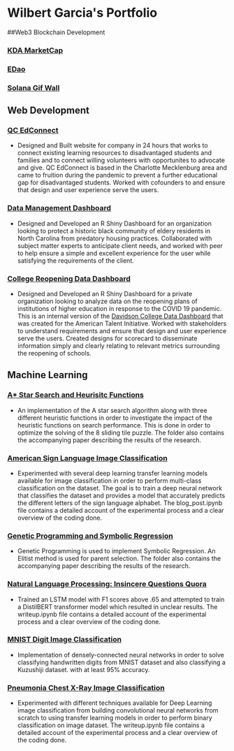 # Wilbert Garcia's Portfolio

##Web3 Blockchain Development

### **[KDA MarketCap]()**

### **[EDao]()**

### **[Solana Gif Wall]()**

## Web Development

### **[QC EdConnect](https://qcedconnect.wixsite.com/mysite-1)**

* Designed and Built website for company in 24 hours that works to connect existing learning resources to disadvantaged students and families and to connect willing volunteers with opportunites to advocate and give. QC EdConnect is based in the Charlotte Mecklenburg area and came to fruition during the pandemic to prevent a further educational gap for disadvantaged students. Worked with cofounders to  and ensure that design and user experience serve the users.

### **[Data Management Dashboard](https://github.com/wgarcia1221/Portfolio/blob/master/Design%20Portfolio/SCC%20Dashboard.pdf)**

* Designed and Developed an R Shiny Dashboard for an organization looking to protect a historic black community of eldery residents in North Carolina from predatory housing practices. Collaborated with subject matter experts to anticipate client needs, and worked with peer to help ensure a simple and excellent experience for the user while satisfying the requirements of the client. 

### **[College Reopening Data Dashboard](https://github.com/wgarcia1221/Portfolio/blob/master/Design%20Portfolio/ATI.pdf)**

* Designed and Developed an R Shiny Dashboard for a private organization looking to analyze data on the reopening plans of institutions of higher education in response to the COVID 19 pandemic. This is an internal version of the [Davidson College Data Dashboard](https://collegecrisis.shinyapps.io/dashboard/) that was created for the American Talent Initiative. Worked with stakeholders to understand requirements and ensure that design and user experience serve the users. Created designs for scorecard to disseminate information simply and clearly relating to relevant metrics surrounding the reopening of schools. 

## Machine Learning 

### **[A* Star Search and Heurisitc Functions](https://github.com/wgarcia1221/Portfolio/tree/master/A%20Star%20Search%20%2B%20Heurisitics)**

* An implementation of the A star search algorithm along with three different heuristic functions in order to investigate the impact of the heuristic functions on search performance. This is done in order to optimize the solving of the 8 sliding tile puzzle. The folder also contains the accompanying paper describing the results of the research.

### **[American Sign Language Image Classification](https://github.com/wgarcia1221/Portfolio/tree/master/American%20Sign%20Language%20Image%20Classification)**

* Experimented with several deep learning transfer learning models available for image classification in order to perform multi-class classification on the dataset. The goal is to train a deep neural network that classifies the dataset and provides a model that accurately predicts the different letters of the sign language alphabet. The blog_post.ipynb file contains a detailed account of the experimental process and a clear overview of the coding done.

### **[Genetic Programming and Symbolic Regression](https://github.com/wgarcia1221/Portfolio/tree/master/Genetic%20Programming%20and%20Symbolic%20Regression)**

* Genetic Programming is used to implement Symbolic Regression. An Elitist method is used for parent selection. The folder also contains the accompanying paper describing the results of the research.

### **[Natural Language Processing: Insincere Questions Quora](https://github.com/wgarcia1221/Portfolio/tree/master/Insincere%20Questions%20Natural%20Language%20Processing%20)**

* Trained an LSTM model with F1 scores above .65 and attempted to train a DistilBERT transformer model which resulted in unclear results. The writeup.ipynb file contains a detailed account of the experimental process and a clear overview of the coding done.

### **[MNIST Digit Image Classification](https://github.com/wgarcia1221/Portfolio/tree/master/MNIST%20Digit%20Image%20Classification)**

* Implementation of densely-connected neural networks in order to solve classifying handwritten digits from MNIST dataset and also classifying a Kuzushiji dataset. with at least 95% accuracy.

### **[Pneumonia Chest X-Ray Image Classification](https://github.com/wgarcia1221/Portfolio/tree/master/Pneumonia%20X-Ray%20Chest%20Image%20Classification)**

* Experimented with different techniques available for Deep Learning image classification from building convolutional neural networks from scratch to using transfer learning models in order to perform binary classification on image dataset. The writeup.ipynb file contains a detailed account of the experimental process and a clear overview of the coding done.
